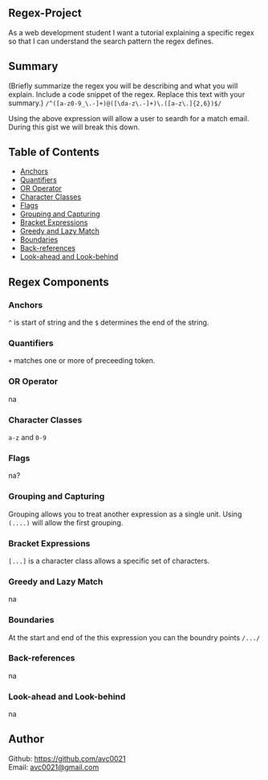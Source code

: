 ## Regex-Project 

As a web development student I want a tutorial explaining a specific regex so that I can understand the search pattern the regex defines.

## Summary
(Briefly summarize the regex you will be describing and what you will explain. Include a code snippet of the regex. Replace this text with your summary.) `/^([a-z0-9_\.-]+)@([\da-z\.-]+)\.([a-z\.]{2,6})$/`

Using the above expression will allow a user to seardh for a match email. During this gist we will break this down.

## Table of Contents

- [Anchors](#anchors)
- [Quantifiers](#quantifiers)
- [OR Operator](#or-operator)
- [Character Classes](#character-classes)
- [Flags](#flags)
- [Grouping and Capturing](#grouping-and-capturing)
- [Bracket Expressions](#bracket-expressions)
- [Greedy and Lazy Match](#greedy-and-lazy-match)
- [Boundaries](#boundaries)
- [Back-references](#back-references)
- [Look-ahead and Look-behind](#look-ahead-and-look-behind)

## Regex Components

### Anchors

`^` is start of string and the `$` determines the end of the string. 
### Quantifiers
`+` matches one or more of preceeding token.

### OR Operator
na

### Character Classes
`a-z` and `0-9`

### Flags
na?

### Grouping and Capturing
Grouping allows you to treat another expression as a single unit. Using `(....)` will allow the first grouping.

### Bracket Expressions
`[...]` is a character class allows a specific set of characters.
### Greedy and Lazy Match
na
### Boundaries
  At the start and end of the this expression you can the boundry points `/.../`
  
### Back-references
na

### Look-ahead and Look-behind
na

## Author

Github: https://github.com/avc0021</br>
Email: avc0021@gmail.com

 
